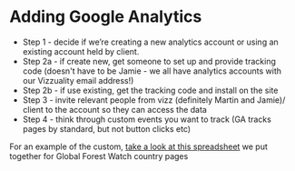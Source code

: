 # Adding Google Analytics

* Step 1 - decide if we’re creating a new analytics account or using an existing account held by client.
* Step 2a - if create new, get someone to set up and provide tracking code \(doesn't have to be Jamie - we all have analytics accounts with our Vizzuality email address!\)
* Step 2b - if use existing, get the tracking code and install on the site
* Step 3 - invite relevant people from vizz \(definitely Martin and Jamie\)/ client to the account so they can access the data
* Step 4 - think through custom events you want to track \(GA tracks pages by standard, but not button clicks etc\)

For an example of the custom, [take a look at this spreadsheet](https://docs.google.com/spreadsheets/d/1bpUlD7lAp5LpTzemAUkloLodiypQjTYWfDqiWerkVHE/edit#gid=0) we put together for Global Forest Watch country pages

